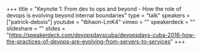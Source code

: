+++
title = "Keynote 1: From dev to ops and beyond - How the role of devops is evolving beyond internal boundaries"
type = "talk"
speakers = ["patrick-debois"]
youtube = "tbhaon-LmK4"
vimeo = ""
speakerdeck = ""
slideshare = ""
slides = "https://speakerdeck.com/devopsdayscuba/devopsdays-cuba-2016-how-the-practices-of-devops-are-evolving-from-servers-to-services"
+++
